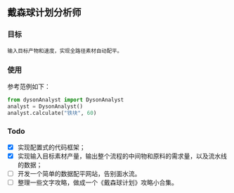 ## 戴森球计划分析师
### 目标
    输入目标产物和速度，实现全路径素材自动配平。

### 使用
参考范例如下：
```python
from dysonAnalyst import DysonAnalyst
analyst = DysonAnalyst()
analyst.calculate("铁块", 60)
```

### Todo
- [x] 实现配置式的代码框架；
- [x] 实现输入目标素材产量，输出整个流程的中间物和原料的需求量，以及流水线的数据；
- [ ] 开发一个简单的数据配平网站，告别面水流。
- [ ] 整理一些文字攻略，做成一个《戴森球计划》攻略小合集。